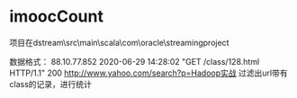 # imoocCount
项目在dstream\src\main\scala\com\oracle\streamingproject

数据格式： 88.10.77.852    2020-06-29 14:28:02     "GET /class/128.html HTTP/1.1"  200     http://www.yahoo.com/search?p=Hadoop实战
过滤出url带有class的记录，进行统计
